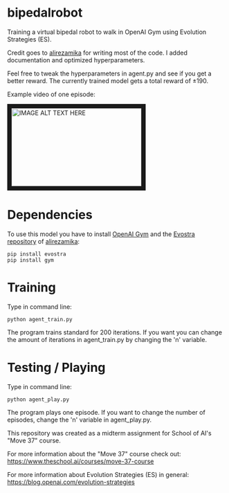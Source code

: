 # bipedalrobot
Training a virtual bipedal robot to walk in OpenAI Gym using Evolution Strategies (ES). 

Credit goes to [alirezamika](https://github.com/alirezamika/bipedal-es) for writing most of the code. I added documentation and optimized hyperparameters.

Feel free to tweak the hyperparameters in agent.py and see if you get a better reward.
The currently trained model gets a total reward of ±190.

Example video of one episode:

<a href="https://www.youtube.com/watch?v=iskHVlt0UBw
" target="_blank"><img src="https://i9.ytimg.com/vi/iskHVlt0UBw/mq2.jpg?sqp=CPjkkt4F&rs=AOn4CLDIW9pwFBsKufSMMQL0pz_wUgLjhg" 
alt="IMAGE ALT TEXT HERE" width="300" height="180" border="10" /></a>

# Dependencies

To use this model you have to install [OpenAI Gym](https://github.com/openai/gym) and the [Evostra repository](https://github.com/alirezamika/evostra) of [alirezamika](https://github.com/alirezamika):

    pip install evostra
    pip install gym

# Training 
Type in command line:

    python agent_train.py
    
The program trains standard for 200 iterations. If you want you can change the amount of iterations in agent_train.py by changing the 'n' variable.

# Testing / Playing
Type in command line:

    python agent_play.py
    
The program plays one episode. If you want to change the number of episodes, change the 'n' variable in agent_play.py.

This repository was created as a midterm assignment for School of AI's "Move 37" course.

For more information about the "Move 37" course check out:
https://www.theschool.ai/courses/move-37-course

For more information about Evolution Strategies (ES) in general:
https://blog.openai.com/evolution-strategies
